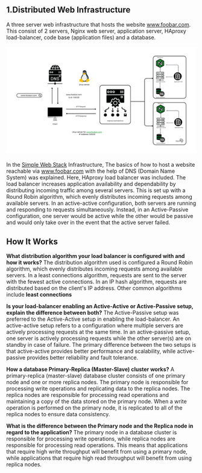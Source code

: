 ## 1.Distributed Web Infrastructure
A three server web infrastructure that hosts the website www.foobar.com. This consist of 2 servers, Nginx web server, application server, HAproxy load-balancer, code base (application files) and a database.
<br><br>![Distributed Web Infrastructure](../images/distributed_web_infrastructure.png)<br><br>
In the [Simple Web Stack]() Infrastructure, The basics of how to host a website reachable via www.foobar.com with the help of DNS (Domain Name System) was explained. Here, HAproxy load balancer was included. The load balancer increases application availability and dependability by distributing incoming traffic among several servers.
This is set up with a Round Robin algorithm, which evenly distributes incoming requests among available servers.
In an active-active configuration, both servers are running and responding to requests simultaneously. Instead, in an Active-Passive configuration, one server would be active while the other would be passive and would only take over in the event that the active server failed.

## How It Works

**What distribution algorithm your load balancer is configured with and how it works?** The distribution algorithm used is configured a Round Robin algorithm, which evenly distributes incoming requests among available servers. In a least connections algorithm, requests are sent to the server with the fewest active connections. In an IP hash algorithm, requests are distributed based on the client's IP address. Other common algorithms include **least connections**

**Is your load-balancer enabling an Active-Active or Active-Passive setup, explain the difference between both?** The Active-Passive setup was preferred to the Active-Active setup in enabling the load-balancer. An active-active setup refers to a configuration where multiple servers are actively processing requests at the same time. In an active-passive setup, one server is actively processing requests while the other server(s) are on standby in case of failure. The primary difference between the two setups is that active-active provides better performance and scalability, while active-passive provides better reliability and fault tolerance.

**How a database Primary-Replica (Master-Slave) cluster works?** A primary-replica (master-slave) database cluster consists of one primary node and one or more replica nodes. The primary node is responsible for processing write operations and replicating data to the replica nodes. The replica nodes are responsible for processing read operations and maintaining a copy of the data stored on the primary node. When a write operation is performed on the primary node, it is replicated to all of the replica nodes to ensure data consistency.

**What is the difference between the Primary node and the Replica node in regard to the application?** The primary node in a database cluster is responsible for processing write operations, while replica nodes are responsible for processing read operations. This means that applications that require high write throughput will benefit from using a primary node, while applications that require high read throughput will benefit from using replica nodes.